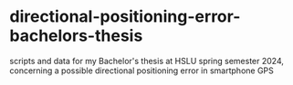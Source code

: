 # directional-positioning-error-bachelors-thesis
scripts and data for my Bachelor's thesis at HSLU spring semester 2024, concerning a possible directional positioning error in smartphone GPS
